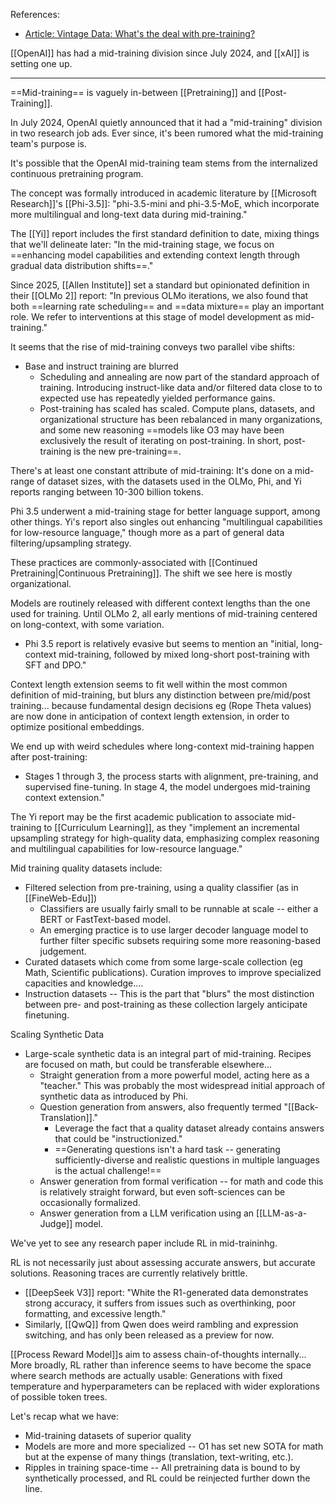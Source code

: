 References:
- [Article: Vintage Data: What's the deal with pre-training?](https://vintagedata.org/blog/posts/what-is-mid-training)

[[OpenAI]] has had a mid-training division since July 2024, and [[xAI]] is setting one up.

-----

==Mid-training== is vaguely in-between [[Pretraining]] and [[Post-Training]].

In July 2024, OpenAI quietly announced that it had a "mid-training" division in two research job ads. Ever since, it's been rumored what the mid-training team's purpose is.

It's possible that the OpenAI mid-training team stems from the internalized continuous pretraining program.

The concept was formally introduced in academic literature by [[Microsoft Research]]'s [[Phi-3.5]]: "phi-3.5-mini and phi-3.5-MoE, which incorporate more multilingual and long-text data during mid-training."

The [[Yi]] report includes the first standard definition to date, mixing things that we'll delineate later: "In the mid-training stage, we focus on ==enhancing model capabilities and extending context length through gradual data distribution shifts==."

Since 2025, [[Allen Institute]] set a standard but opinionated definition in their [[OLMo 2]] report: "In previous OLMo iterations, we also found that both ==learning rate scheduling== and ==data mixture== play an important role. We refer to interventions at this stage of model development as mid-training."

It seems that the rise of mid-training conveys two parallel vibe shifts:
- Base and instruct training are blurred
	- Scheduling and annealing are now part of the standard approach of training. Introducing instruct-like data and/or filtered data close to to expected use has repeatedly yielded performance gains. 
	- Post-training has scaled has scaled. Compute plans, datasets, and organizational structure has been rebalanced in many organizations, and some new reasoning ==models like O3 may have been exclusively the result of iterating on post-training. In short, post-training is the new pre-training==.

There's at least one constant attribute of mid-training: It's done on a mid-range of dataset sizes, with the datasets used in the OLMo, Phi, and Yi reports ranging between 10-300 billion tokens.

Phi 3.5 underwent a mid-training stage for better language support, among other things.
Yi's report also singles out enhancing "multilingual capabilities for low-resource language," though more as a part of general data filtering/upsampling strategy.

These practices are commonly-associated with [[Continued Pretraining|Continuous Pretraining]]. 
The shift we see here is mostly organizational.

Models are routinely released with different context lengths than the one used for training.
Until OLMo 2, all early mentions of mid-training centered on long-context, with some variation.
- Phi 3.5 report is relatively evasive  but seems to mention an "initial, long-context mid-training, followed by mixed long-short post-training with SFT and DPO."

Context length extension seems to fit well within the most common definition of mid-training, but blurs any distinction between pre/mid/post training... because fundamental design decisions eg (Rope Theta values) are now done in anticipation of context length extension, in order to optimize positional embeddings.

We end up with weird schedules where long-context mid-training happen after post-training:
- Stages 1 through 3, the process starts with alignment, pre-training, and supervised fine-tuning. In stage 4, the model undergoes mid-training context extension."

The Yi report may be the first academic publication to associate mid-training to [[Curriculum Learning]], as they "implement an incremental upsampling strategy for high-quality data, emphasizing complex reasoning and multilingual capabilities for low-resource language."


Mid training quality datasets include:
- Filtered selection from pre-training, using a quality classifier (as in [[FineWeb-Edu]])
	- Classifiers are usually fairly small to be runnable at scale -- either a BERT or FastText-based model.
	- An emerging practice is to use larger decoder language model to further filter specific subsets requiring some more reasoning-based judgement.
- Curated datasets which come from some large-scale collection (eg Math, Scientific publications). Curation improves to improve specialized capacities and knowledge....
- Instruction datasets -- This is the part that "blurs" the most distinction between pre- and post-training as these collection largely anticipate finetuning.

Scaling Synthetic Data
- Large-scale synthetic data is an integral part of mid-training. Recipes are focused on math, but could be transferable elsewhere...
	- Straight generation from a more powerful model, acting here as a "teacher." This was probably the most widespread initial approach of synthetic data as introduced by Phi.
	- Question generation from answers, also frequently termed "[[Back-Translation]]."
		- Leverage the fact that a quality dataset already contains answers that could be "instructionized."
		- ==Generating questions isn't a hard task -- generating sufficiently-diverse and realistic questions in multiple languages is the actual challenge!==
	- Answer generation from formal verification -- for math and code this is relatively straight forward, but even soft-sciences can be occasionally formalized.
	- Answer generation from a LLM verification using an [[LLM-as-a-Judge]] model.


We've yet to see any research paper include RL in mid-traininhg.

RL is not necessarily just about assessing accurate answers, but accurate solutions. Reasoning traces are currently relatively brittle.
- [[DeepSeek V3]] report: "White the R1-generated data demonstrates strong accuracy, it suffers from issues such as overthinking, poor formatting, and excessive length."
- Similarly, [[QwQ]] from Qwen does weird rambling and expression switching, and has only been released as a preview for now.

[[Process Reward Model]]s aim to assess chain-of-thoughts internally... More broadly, RL rather than inference seems to have become the space where search methods are actually usable: Generations with fixed temperature and hyperparameters can be replaced with wider explorations of possible token trees.

Let's recap what we have:
- Mid-training datasets of superior quality
- Models are more and more specialized -- O1 has set new SOTA for math but at the expense of many things (translation, text-writing, etc.). 
- Ripples in training space-time -- All pretraining data is bound to by synthetically processed, and RL could be reinjected further down the line. 












